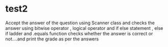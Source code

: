 # test2
Accept the answer of the question using Scanner class and checks the answer using bitwise operator , logical operator and if else statement , else if ladder and .equals function checks whether the answer is correct or not....and print the grade as per the answers
